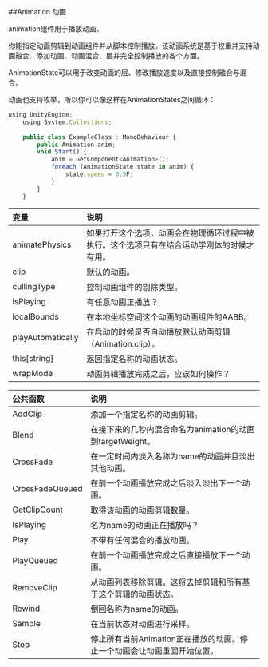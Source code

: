 ##Animation 动画

animation组件用于播放动画。

你能指定动画剪辑到动画组件并从脚本控制播放。该动画系统是基于权重并支持动画融合、添加动画、动画混合、层并完全控制播放的各个方面。

AnimationState可以用于改变动画的层、修改播放速度以及直接控制融合与混合。

动画也支持枚举，所以你可以像这样在AnimationStates之间循环：

```javascript
using UnityEngine;
    using System.Collections;
 
    public class ExampleClass : MonoBehaviour {
        public Animation anim;
        void Start() {
            anim = GetComponent<Animation>();
            foreach (AnimationState state in anim) {
                state.speed = 0.5F;
            }
        }
    }
```


|变量|说明|
|:--|:--|
|animatePhysics|如果打开这个选项，动画会在物理循环过程中被执行。这个选项只有在结合运动学刚体的时候才有用。|
|clip|默认的动画。|
|cullingType|控制动画组件的剔除类型。|
|isPlaying|有任意动画正播放？|
|localBounds|在本地坐标空间这个动画的动画组件的AABB。|
|playAutomatically|在启动的时候是否自动播放默认动画剪辑（Animation.clip）。|
|this[string]|返回指定名称的动画状态。|
|wrapMode|动画剪辑播放完成之后，应该如何操作？|


|公共函数|说明|
|:--|:--|
|AddClip|添加一个指定名称的动画剪辑。|
|Blend|在接下来的几秒内混合命名为animation的动画到targetWeight。|
|CrossFade|在一定时间内淡入名称为name的动画并且淡出其他动画。|
|CrossFadeQueued|在前一个动画播放完成之后淡入淡出下一个动画。|
|GetClipCount|取得该动画的动画剪辑数量。|
|IsPlaying|名为name的动画正在播放吗？|
|Play|不带有任何混合的播放动画。|
|PlayQueued|在前一个动画播放完成之后直接播放下一个动画。|
|RemoveClip|从动画列表移除剪辑。这将去掉剪辑和所有基于这个剪辑的动画状态。|
|Rewind|倒回名称为name的动画。|
|Sample|在当前状态对动画进行采样。|
|Stop|停止所有当前Animation正在播放的动画。停止一个动画会让动画重回开始位置。|












